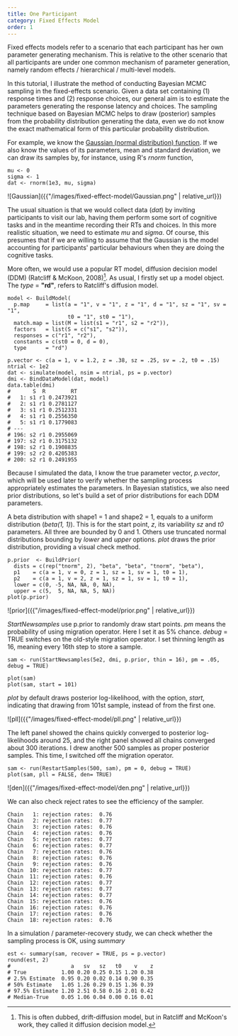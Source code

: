 ```yaml
---
title: One Participant
category: Fixed Effects Model
order: 1
---
```


Fixed effects models refer to a scenario that each participant
has her own parameter generating mechanism. This is relative to
the other scenario that all participants are under one common mechanism
of parameter generation, namely random effects / hierarchical / multi-level
models.

In this tutorial, I illustrate the method of conducting Bayesian MCMC sampling
in the fixed-effects scenario. Given a data set containing (1) response times
and (2) response choices, our general aim is to estimate the parameters
generating the response latency and choices. The sampling technique based on
Bayesian MCMC helps to draw (posterior) samples from the probability
distribution generating the data, even we do not know the exact
mathematical form of this particular probability distribution.

For example, we know the [Gaussian (normal distribution) function](https://en.wikipedia.org/wiki/Gaussian_function). If we also know the values of its parameters,
mean and standard deviation, we can draw its samples by, for instance,
using R's _rnorm_ function,

```
mu <- 0
sigma <- 1
dat <- rnorm(1e3, mu, sigma)
```

![Gaussian]({{"/images/fixed-effect-model/Gaussian.png" | relative_url}})

The usual situation is that we would collect data (_dat_) by inviting
participants to visit our lab, having them perform some sort of
cognitive tasks and in the meantime recording their RTs and choices. 
In this more realistic situation, we need to estimate _mu_
and _sigma_.  Of course, this presumes that if we are willing to
assume that the Gaussian is the model accounting for participants'
particular behaviours when they are doing the cognitive tasks.

More often, we would use a popular RT model, diffusion decision model
(DDM) (Ratcliff & McKoon, 2008)[^1]. As usual, I firstly set up a model
object. The _type_ = **"rd"**, refers to Ratcliff's diffusion model.

```
model <- BuildModel(
  p.map     = list(a = "1", v = "1", z = "1", d = "1", sz = "1", sv = "1",
                   t0 = "1", st0 = "1"),
  match.map = list(M = list(s1 = "r1", s2 = "r2")),
  factors   = list(S = c("s1", "s2")),
  responses = c("r1", "r2"),
  constants = c(st0 = 0, d = 0),
  type      = "rd")

p.vector <- c(a = 1, v = 1.2, z = .38, sz = .25, sv = .2, t0 = .15)
ntrial <- 1e2
dat <- simulate(model, nsim = ntrial, ps = p.vector)
dmi <- BindDataModel(dat, model)
data.table(dmi)
#       S  R        RT
#   1: s1 r1 0.2473921
#   2: s1 r1 0.2781127
#   3: s1 r1 0.2512331
#   4: s1 r1 0.2556350
#   5: s1 r1 0.1779083
# ---
# 196: s2 r1 0.2955069
# 197: s2 r1 0.3175132
# 198: s2 r1 0.1908835
# 199: s2 r2 0.4205383
# 200: s2 r1 0.2491955
```

Because I simulated the data, I know the true parameter vector, _p.vector_, which
will be used later to verify whether the sampling process appropriately estimates 
the parameters. In Bayesian statistics, we also need prior distributions, so
let's build a set of prior distributions for each DDM parameters.

A beta distribution with shape1 = 1 and shape2 = 1, equals to a uniform
distribution (_beta(1, 1)_). This is for the start point, _z_, its variability
_sz_ and _t0_ parameters. All three are bounded by 0 and 1. Others use
truncated normal distributions bounding by _lower_ and _upper_ options.
_plot_ draws the prior distribution, providing a visual check method.

```
p.prior  <- BuildPrior(
  dists = c(rep("tnorm", 2), "beta", "beta", "tnorm", "beta"),
  p1    = c(a = 1, v = 0, z = 1, sz = 1, sv = 1, t0 = 1),
  p2    = c(a = 1, v = 2, z = 1, sz = 1, sv = 1, t0 = 1),
  lower = c(0, -5, NA, NA, 0, NA),
  upper = c(5,  5, NA, NA, 5, NA))
plot(p.prior)
```

![prior]({{"/images/fixed-effect-model/prior.png" | relative_url}})


_StartNewsamples_ use p.prior to randomly draw start points. _pm_ means
the probability of using migration operator.  Here I set it as 5% chance.
_debug_ = TRUE switches on the old-style migration operator. I set thinning
length as 16, meaning every 16th step to store a sample.

```
sam <- run(StartNewsamples(5e2, dmi, p.prior, thin = 16), pm = .05, debug = TRUE)

plot(sam)
plot(sam, start = 101)

```

_plot_ by default draws posterior log-likelihood, with the option, _start_,
indicating that drawing from 101st sample, instead of from the first one.

![pll]({{"/images/fixed-effect-model/pll.png" | relative_url}})

The left panel showed the chains quickly converged to posterior log-likelihoods
around 25, and the right panel showed all chains converged about 300
iterations. I drew another 500 samples as proper posterior samples. This
time, I switched off the migration operator.

```
sam <- run(RestartSamples(500, sam), pm = 0, debug = TRUE)
plot(sam, pll = FALSE, den= TRUE)

```

![den]({{"/images/fixed-effect-model/den.png" | relative_url}})

We can also check reject rates to see the efficiency of the
sampler.

```
Chain   1: rejection rates:  0.76 
Chain   2: rejection rates:  0.77 
Chain   3: rejection rates:  0.76 
Chain   4: rejection rates:  0.76 
Chain   5: rejection rates:  0.77 
Chain   6: rejection rates:  0.77 
Chain   7: rejection rates:  0.76 
Chain   8: rejection rates:  0.76 
Chain   9: rejection rates:  0.76 
Chain  10: rejection rates:  0.77 
Chain  11: rejection rates:  0.76 
Chain  12: rejection rates:  0.77 
Chain  13: rejection rates:  0.77 
Chain  14: rejection rates:  0.77 
Chain  15: rejection rates:  0.76 
Chain  16: rejection rates:  0.76 
Chain  17: rejection rates:  0.76 
Chain  18: rejection rates:  0.76
```

In a simulation / parameter-recovery study, we can check whether
the sampling process is OK, using _summary_

```
est <- summary(sam, recover = TRUE, ps = p.vector)
round(est, 2)
#                   a   sv   sz   t0    v    z
# True           1.00 0.20 0.25 0.15 1.20 0.38
# 2.5% Estimate  0.95 0.20 0.02 0.14 0.90 0.35
# 50% Estimate   1.05 1.26 0.29 0.15 1.36 0.39
# 97.5% Estimate 1.20 2.51 0.58 0.16 2.01 0.42
# Median-True    0.05 1.06 0.04 0.00 0.16 0.01
```
[^1]: This is often dubbed, drift-diffusion model, but in Ratcliff and McKoon's work, they called it diffusion decision model. 



